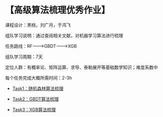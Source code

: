 # 【高级算法梳理优秀作业】

课程设计：黑桃，刘广月，于鸿飞

组队学习说明：通过查阅相关文献，对机器学习算法进行梳理

任务路线：RF--->GBDT--->XGB

组队学习周期：7天

定位人群：有概率论、矩阵运算、求导、泰勒展开等基础数学知识；难度系数中

每个任务完成大概所需时间：2-3h

* [Task1：随机森林算法梳理 ](https://liken95.github.io/)
 
* [Task2：GBDT算法梳理](https://zhuanlan.zhihu.com/p/58105824)
 
* [Task3：XGB算法梳理](https://zhuanlan.zhihu.com/p/58221959)
 
